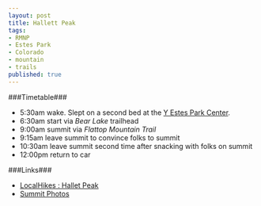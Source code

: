 ```yaml
---
layout: post
title: Hallett Peak
tags:
- RMNP
- Estes Park
- Colorado
- mountain
- trails
published: true
---
```

###Timetable###
- 5:30am wake. Slept on a second bed at the [Y Estes Park Center](http://www.ymcarockies.org/estes-park-center-colorado.html).
- 6:30am start via _Bear Lake_ trailhead
- 9:00am summit via _Flattop Mountain Trail_
- 9:15am leave summit to convince folks to summit
- 10:30am leave summit second time after snacking with folks on summit
- 12:00pm return to car

###Links###
- [LocalHikes : Hallet Peak](http://www.localhikesbeta.com/Hikes/Hallet-Peak-592)
- [Summit Photos](https://www.dropbox.com/sc/ke2bxtrny56tgn9/ql977RCTM6)
